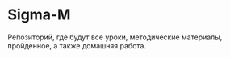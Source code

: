 # Sigma-M
Репозиторий, где будут все уроки, методические материалы, пройденное, а также домашняя работа.
